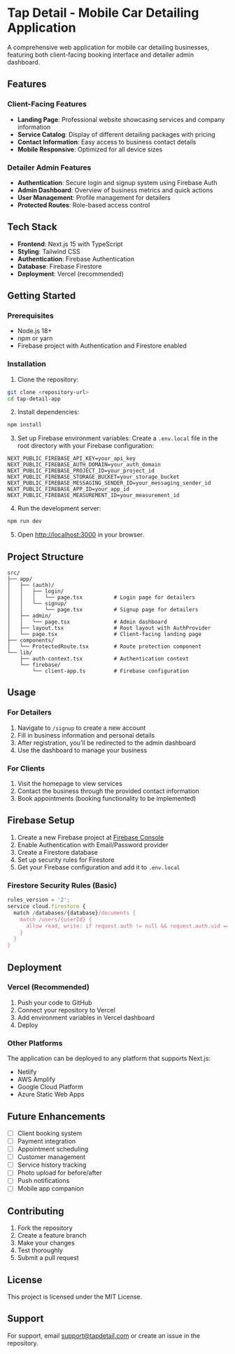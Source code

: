 # Tap Detail - Mobile Car Detailing Application

A comprehensive web application for mobile car detailing businesses, featuring both client-facing booking interface and detailer admin dashboard.

## Features

### Client-Facing Features
- **Landing Page**: Professional website showcasing services and company information
- **Service Catalog**: Display of different detailing packages with pricing
- **Contact Information**: Easy access to business contact details
- **Mobile Responsive**: Optimized for all device sizes

### Detailer Admin Features
- **Authentication**: Secure login and signup system using Firebase Auth
- **Admin Dashboard**: Overview of business metrics and quick actions
- **User Management**: Profile management for detailers
- **Protected Routes**: Role-based access control

## Tech Stack

- **Frontend**: Next.js 15 with TypeScript
- **Styling**: Tailwind CSS
- **Authentication**: Firebase Authentication
- **Database**: Firebase Firestore
- **Deployment**: Vercel (recommended)

## Getting Started

### Prerequisites

- Node.js 18+ 
- npm or yarn
- Firebase project with Authentication and Firestore enabled

### Installation

1. Clone the repository:
```bash
git clone <repository-url>
cd tap-detail-app
```

2. Install dependencies:
```bash
npm install
```

3. Set up Firebase environment variables:
Create a `.env.local` file in the root directory with your Firebase configuration:

```env
NEXT_PUBLIC_FIREBASE_API_KEY=your_api_key
NEXT_PUBLIC_FIREBASE_AUTH_DOMAIN=your_auth_domain
NEXT_PUBLIC_FIREBASE_PROJECT_ID=your_project_id
NEXT_PUBLIC_FIREBASE_STORAGE_BUCKET=your_storage_bucket
NEXT_PUBLIC_FIREBASE_MESSAGING_SENDER_ID=your_messaging_sender_id
NEXT_PUBLIC_FIREBASE_APP_ID=your_app_id
NEXT_PUBLIC_FIREBASE_MEASUREMENT_ID=your_measurement_id
```

4. Run the development server:
```bash
npm run dev
```

5. Open [http://localhost:3000](http://localhost:3000) in your browser.

## Project Structure

```
src/
├── app/
│   ├── (auth)/
│   │   ├── login/
│   │   │   └── page.tsx          # Login page for detailers
│   │   └── signup/
│   │       └── page.tsx          # Signup page for detailers
│   ├── admin/
│   │   └── page.tsx              # Admin dashboard
│   ├── layout.tsx                # Root layout with AuthProvider
│   └── page.tsx                  # Client-facing landing page
├── components/
│   └── ProtectedRoute.tsx        # Route protection component
└── lib/
    ├── auth-context.tsx          # Authentication context
    └── firebase/
        └── client-app.ts         # Firebase configuration
```

## Usage

### For Detailers
1. Navigate to `/signup` to create a new account
2. Fill in business information and personal details
3. After registration, you'll be redirected to the admin dashboard
4. Use the dashboard to manage your business

### For Clients
1. Visit the homepage to view services
2. Contact the business through the provided contact information
3. Book appointments (booking functionality to be implemented)

## Firebase Setup

1. Create a new Firebase project at [Firebase Console](https://console.firebase.google.com/)
2. Enable Authentication with Email/Password provider
3. Create a Firestore database
4. Set up security rules for Firestore
5. Get your Firebase configuration and add it to `.env.local`

### Firestore Security Rules (Basic)

```javascript
rules_version = '2';
service cloud.firestore {
  match /databases/{database}/documents {
    match /users/{userId} {
      allow read, write: if request.auth != null && request.auth.uid == userId;
    }
  }
}
```

## Deployment

### Vercel (Recommended)

1. Push your code to GitHub
2. Connect your repository to Vercel
3. Add environment variables in Vercel dashboard
4. Deploy

### Other Platforms

The application can be deployed to any platform that supports Next.js:
- Netlify
- AWS Amplify
- Google Cloud Platform
- Azure Static Web Apps

## Future Enhancements

- [ ] Client booking system
- [ ] Payment integration
- [ ] Appointment scheduling
- [ ] Customer management
- [ ] Service history tracking
- [ ] Photo upload for before/after
- [ ] Push notifications
- [ ] Mobile app companion

## Contributing

1. Fork the repository
2. Create a feature branch
3. Make your changes
4. Test thoroughly
5. Submit a pull request

## License

This project is licensed under the MIT License.

## Support

For support, email support@tapdetail.com or create an issue in the repository.
